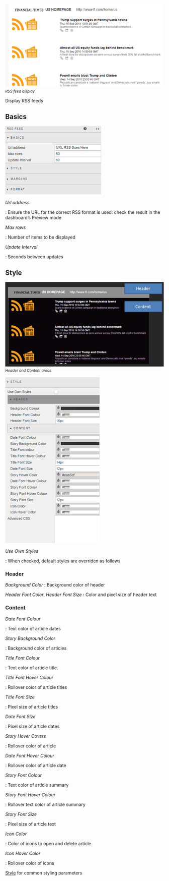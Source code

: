 ![Screenshot](img/rssfeedhtmllight.jpg)  
_<small>RSS feed display</small>_

Display RSS feeds

## Basics

![Screenshot](img/rssfeedmenu.jpg)


_Url address_

: Ensure the URL for the correct RSS format is used: check the result in the dashboard’s Preview mode


_Max rows_

: Number of items to be displayed 


_Update Interval_

: Seconds between updates


## Style

![Screenshot](img/headercontent.jpg)  
_<small>Header and Content areas</small>_

![Screenshot](img/rssstylemenu.jpg)
 

_Use Own Styles_

: When checked, default styles are overriden as follows


### Header

_Background Color_
: Background color of header

_Header Font Color_, _Header Font Size_
: Color and pixel size of header text


### Content


_Date Font Colour_

: Text color of article dates


_Story Background Color_

: Background color of articles


_Title Font Colour_

: Text color of article title.


_Title Font Hover Colour_

: Rollover color of article titles


_Title Font Size_

: Pixel size of article titles


_Date Font Size_

: Pixel size of article dates


_Story Hover Covers_

: Rollover color of article


_Date Font Hover Colour_

: Rollover color of article date


_Story Font Colour_

: Text color of article summary


_Story Font Hover Colour_

: Rollover text color of article summary


_Story Font Size_

: Pixel size of article text


_Icon Color_

: Color of icons to open and delete article


_Icon Hover Color_

: Rollover color of icons


<i class="fa fa-hand-o-right"></i> [Style](style) for common styling parameters
